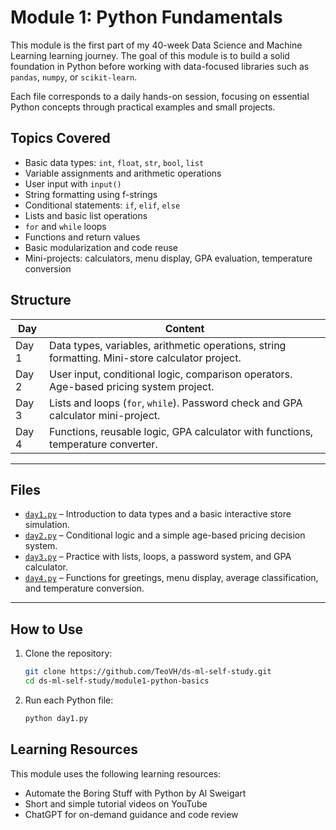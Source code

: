 # Module 1: Python Fundamentals

This module is the first part of my 40-week Data Science and Machine Learning learning journey. The goal of this module is to build a solid foundation in Python before working with data-focused libraries such as `pandas`, `numpy`, or `scikit-learn`.

Each file corresponds to a daily hands-on session, focusing on essential Python concepts through practical examples and small projects.

## Topics Covered

- Basic data types: `int`, `float`, `str`, `bool`, `list`
- Variable assignments and arithmetic operations
- User input with `input()`
- String formatting using f-strings
- Conditional statements: `if`, `elif`, `else`
- Lists and basic list operations
- `for` and `while` loops
- Functions and return values
- Basic modularization and code reuse
- Mini-projects: calculators, menu display, GPA evaluation, temperature conversion

## Structure

| Day   | Content                                                                 |
|-------|-------------------------------------------------------------------------|
| Day 1 | Data types, variables, arithmetic operations, string formatting. Mini-store calculator project. |
| Day 2 | User input, conditional logic, comparison operators. Age-based pricing system project. |
| Day 3 | Lists and loops (`for`, `while`). Password check and GPA calculator mini-project. |
| Day 4 | Functions, reusable logic, GPA calculator with functions, temperature converter. |

---

## Files

- [`day1.py`](./day1.py) – Introduction to data types and a basic interactive store simulation.
- [`day2.py`](./day2.py) – Conditional logic and a simple age-based pricing decision system.
- [`day3.py`](./day3.py) – Practice with lists, loops, a password system, and GPA calculator.
- [`day4.py`](./day4.py) – Functions for greetings, menu display, average classification, and temperature conversion.

---

## How to Use

1. Clone the repository:
   ```bash
   git clone https://github.com/TeoVH/ds-ml-self-study.git
   cd ds-ml-self-study/module1-python-basics
   ```

2. Run each Python file:
   ```bash
   python day1.py
   ```

## Learning Resources

This module uses the following learning resources:

- Automate the Boring Stuff with Python by Al Sweigart
- Short and simple tutorial videos on YouTube
- ChatGPT for on-demand guidance and code review

